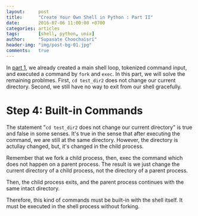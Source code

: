 ```yaml
---
layout:     post
title:      "Create Your Own Shell in Python : Part II"
date:       2016-07-06 11:00:00 +0700
categories: articles
tags:       [shell, python, unix]
author:     "Supasate Choochaisri"
header-img: "img/post-bg-01.jpg"
comments:   true
---
```


In [part 1](https://hackercollider.com/articles/2016/07/05/create-your-own-shell-in-python-part-1/), we already created a main shell loop, tokenized command input, and executed a command by `fork` and `exec`. In this part, we will solve the remaining problmes. First, `cd test_dir2` does not change our current directory. Second, we still have no way to exit from our shell gracefully.

**Step 4: Built-in Commands**
===

The statement "`cd test_dir2` does not change our current directory" is true and false in some senses. It's true in the sense that after executing the command, we are still at the same directory. However, the directory is actullay changed, but, it's changed in the child process.

Remember that we fork a child process, then, exec the command which does not happen on a parent process. The result is we just change the current directory of a child process, not the directory of a parent process.

Then, the child process exits, and the parent process continues with the same intact directory.

Therefore, this kind of commands must be built-in with the shell itself. It must be executed in the shell process without forking.

